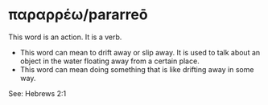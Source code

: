 # παραρρέω/pararreō
This word is an action. It is a verb.
* This word can mean to drift away or slip away. It is used to talk about an object in the water floating away from a certain place.
* This word can mean doing something that is like drifting away in some way.

See: Hebrews 2:1
